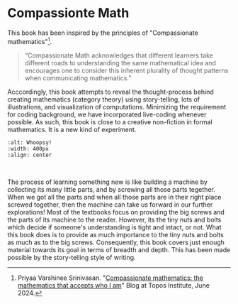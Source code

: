 # Compassionte Math

This book has been inspired by the principles of "Compassionate mathematics"[^1].

> “Compassionate Math acknowledges that different learners take different roads to understanding the same mathematical idea and encourages one to consider this inherent plurality of thought patterns when communicating mathematics.”

Acccordingly, this book attempts to reveal the thought-process behind creating mathematics (category theory) using story-telling, lots of illustrations, and visualization of computations. Minimizing the requirement for coding background, we have incorporated live-coding whenever possible. As such, this book is close to a creative non-fiction in formal mathematics. It is a new kind of experiment.

```{image} assets/Intro/machinery.png
:alt: Whoopsy!
:width: 400px
:align: center
```
</br>

The process of learning something new is like building a machine by collecting its many little parts, and by screwing all those parts tegether. When we got all the parts and when all those parts are in their right place screwed together, then the machine can take us forward in our further explorations! Most of the textbooks focus on providing the big screws and the parts of its machine to the reader. However, its the tiny nuts and bolts which decide if someone's understanding is tight and intact, or not. What this book does is to provide as much importance to the tiny nuts and bolts as much as to the big screws. Consequently, this book covers just enough material towards its goal in terms of breadth and depth. This has been made possible by the story-telling style of writing. 

[^1]: Priyaa Varshinee Srinivasan. "[Compassionate mathematics: the mathematics that accepts who I am](https://www.priyaa.org/compassionatemath)" Blog at Topos Institute, June 2024. 
